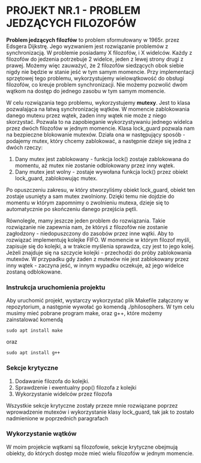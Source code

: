 
# PROJEKT NR.1 - PROBLEM JEDZĄCYCH FILOZOFÓW

**Problem jedzących filozfów** to problem sformułowany w 1965r. przez  Edsgera Dijkstrę. Jego wyzwaniem jest rozwiązanie problemów z synchronizacją. W problemie posiadamy X filozofów, i X widelców. Każdy z filozofów do jedzenia potrzebuje 2 widelce, jeden z lewej strony drugi z prawej. Możemy więc zauważyć, że 2 filozofów siedzących obok siebie nigdy nie będzie w stanie jeść w tym samym momencie. Przy implementacji sprzętowej tego problemu, wykorzystujemy wielowątkowość do obsługi filozofów, co kreuje problem synchronizacji. Nie możemy pozwolić dwóm wątkom na dostęp do jednego zasobu w tym samym momencie.

W celu rozwiązania tego problemu, wykorzystujemy **mutexy**. Jest to klasa pozwalająca na łatwą synchronizację wątków. W momencie zablokowania danego mutexu przez wątek, żaden inny wątek nie może z niego skorzystać. Pozwala to na zapobieganie wykorzystywaniu jednego widelca przez dwóch filozofów w jednym momencie. Klasa lock_guard pozwala nam na bezpieczne blokowanie mutexów. Działa ona w następujący sposób - podajemy mutex, który chcemy zablokować, a następnie dzieje się jedna z dwóch rzeczy:

1. Dany mutex jest zablokowany - funkcja lock() zostaje zablokowana do momentu, aż mutex nie zostanie odblokowany przez inny wątek.
2. Dany mutex jest wolny - zostaje wywołana funkcja lock() przez obiekt lock_guard, zablokowując mutex.

Po opuszczeniu zakresu, w który stworzyliśmy obiekt lock_guard, obiekt ten zostaje usunięty a sam mutex zwolniony. Dzięki temu nie dojdzie do momentu w którym zapomnimy o zwolnieniu mutexa, dzieje się to automatycznie po skończeniu danego przejścia pętli. 

Równolegle, mamy jeszcze jeden problem do rozwiązania. Takie rozwiązanie nie zapewnia nam, że któryś z filozofów nie zostanie zagłodzony - niedopuszczony do zasobów przez inne wątki. Aby to rozwiązać implementuję kolejke FIFO. W momencie w którym filozof myśli, zapisuje się do kolejki, a w trakcie myślenia sprawdza, czy jest to jego kolej. Jeżeli znajduje się na szczycie kolejki - przechodzi do próby zablokowania mutexów. W przypadku gdy żaden z mutexów nie jest zablokowany przez inny wątek - zaczyna jeść, w innym wypadku oczekuje, aż jego widelce zostaną odblokowane.

### Instrukcja uruchomienia projektu
Aby uruchomić projekt, wystarczy wykorzystać plik Makefile załączony w repozytorium, a następnie wywołać go komendą ./philosophers. W tym celu musimy mieć pobrane program make, oraz g++, które możemy zainstalować komendą 

`sudo apt install make`

oraz 

`sudo apt install g++`

### Sekcje krytyczne

1. Dodawanie filozofa do kolejki.
2. Sprawdzenie i ewentualny pop() filozofa z kolejki
3. Wykorzystanie widelców przez filozofa

Wszystkie sekcje krytyczne zostały przeze mnie rozwiązane poprzez wprowadzenie mutexów i wykorzystanie klasy lock_guard, tak jak to zostało nadmienione w poprzednich paragrafach

### Wykorzystanie wątków

W moim projekcie wątkami są filozofowie, sekcje krytyczne obejmują obiekty, do których dostęp może mieć wielu filozofów w jednym momencie.
